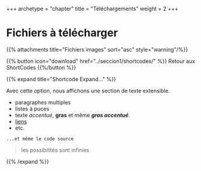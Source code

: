 +++
archetype = "chapter"
title = "Téléchargements"
weight = 2
+++

# Fichiers à télécharger  

{{% attachments title="Fichiers images" sort="asc" style="warning"/%}}

{{% button icon="download" href="../seccion1/shortcodes/" %}} Retour aux ShortCodes {{%/button %}}

{{% expand title="Shortcode Expand..." %}}

Avec cette option, nous affichons une section de texte extensible.

- paragraphes multiples
- listes à puces
- texte _accentué_, **gras** et même **_gras accentué_**.
- [liens](../seccion1/shortcodes/)
- etc.

```Texte simple
...et même le code source
```

> les possibilités sont infinies 

{{% /expand %}}